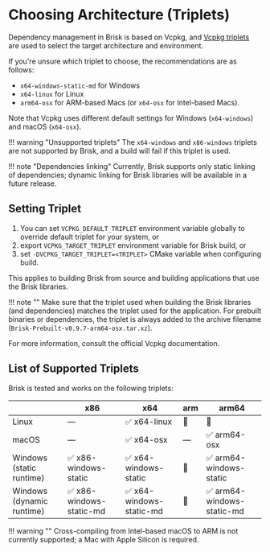 # Choosing Architecture (Triplets)

Dependency management in Brisk is based on Vcpkg, and [Vcpkg triplets](https://learn.microsoft.com/en-us/vcpkg/concepts/triplets) are used to select the target architecture and environment.

If you're unsure which triplet to choose, the recommendations are as follows:
- `x64-windows-static-md` for Windows
- `x64-linux` for Linux
- `arm64-osx` for ARM-based Macs (or `x64-osx` for Intel-based Macs).

Note that Vcpkg uses different default settings for Windows (`x64-windows`) and macOS (`x64-osx`).

!!! warning "Unsupported triplets"
    The `x64-windows` and `x86-windows` triplets are not supported by Brisk, and a build will fail if this triplet is used.

!!! note "Dependencies linking"
    Currently, Brisk supports only static linking of dependencies; dynamic linking for Brisk libraries will be available in a future release.

## Setting Triplet

1. You can set `VCPKG_DEFAULT_TRIPLET` environment variable globally to override default triplet for your system, or
2. export `VCPKG_TARGET_TRIPLET` environment variable for Brisk build, or
3. set `-DVCPKG_TARGET_TRIPLET=<TRIPLET>` CMake variable when configuring build.

This applies to building Brisk from source and building applications that use the Brisk libraries.

!!! note ""
    Make sure that the triplet used when building the Brisk libraries (and dependencies) matches the triplet used for the application. For prebuilt binaries or dependencies, the triplet is always added to the archive filename (`Brisk-Prebuilt-v0.9.7-arm64-osx.tar.xz`).

For more information, consult the official Vcpkg documentation.

## List of Supported Triplets

Brisk is tested and works on the following triplets:

|       | x86                                    | x64                                    | arm                                    | arm64                                    |
|-------|----------------------------------------|----------------------------------------|----------------------------------------|------------------------------------------|
| Linux | —                                      | :white_check_mark: x64-linux           | :construction:                         | :construction:                           |
| macOS | —                                      | :white_check_mark: x64-osx             | —                                      | :white_check_mark: arm64-osx             |
| Windows (static runtime) | :white_check_mark: x86-windows-static   | :white_check_mark: x64-windows-static  | :construction:                         | :white_check_mark: arm64-windows-static  |
| Windows (dynamic runtime) | :white_check_mark: x86-windows-static-md | :white_check_mark: x64-windows-static-md | :construction:                         | :white_check_mark: arm64-windows-static-md |

!!! warning ""
    Cross-compiling from Intel-based macOS to ARM is not currently supported; a Mac with Apple Silicon is required.
